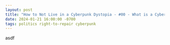 ```yaml
---
layout: post
title: "How to Not Live in a Cyberpunk Dystopia - #00 - What is a Cyberpunk Dystopia?"
date: 2024-01-21 16:00:00 -0700
tags: politics right-to-repair cyberpunk
--- 
```


asdf
